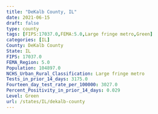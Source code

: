 ```yaml
---
title: "DeKalb County, IL"
date: 2021-06-15
draft: false
type: county
tags: [FIPS:17037.0,FEMA:5.0,Large fringe metro,Green]
categories: [IL]
County: DeKalb County
State: IL
FIPS: 17037.0
FEMA_Region: 5.0
Population: 104897.0
NCHS_Urban_Rural_Classification: Large fringe metro
Tests_in_prior_14_days: 3175.0
Fourteen_day_test_rate_per_100000: 3027.0
Percent_Positivity_in_prior_14_days: 0.029
Level: Green
url: /states/IL/dekalb-county
---
```



